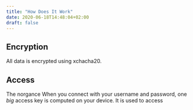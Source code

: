 ```yaml
---
title: "How Does It Work"
date: 2020-06-18T14:48:04+02:00
draft: false
---
```


## Encryption

All data is encrypted using xchacha20.

## Access

The norgance 
When you connect with your username and password, one _big_ access key is computed on your device. It is used to access  